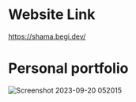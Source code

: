 # Website Link
https://shama.begi.dev/

# Personal portfolio


![Screenshot 2023-09-20 052015](https://github.com/shamsky777/portfolio/assets/111402885/4be4480d-45f8-4eed-9ebb-ddd53924c631)
